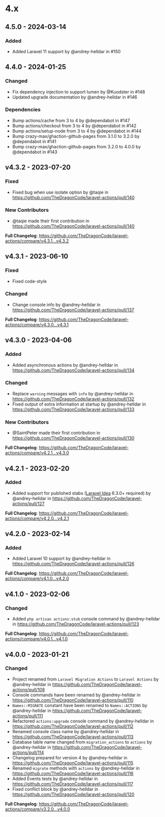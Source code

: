 # 4.x

## 4.5.0 - 2024-03-14

### Added

- Added Laravel 11 support by @andrey-helldar in #150

## 4.4.0 - 2024-01-25

### Changed

- Fix dependency injection to support lumen by @Kuodster in #148
- Updated upgrade documentation by @andrey-helldar in #146

### Dependencies

- Bump actions/cache from 3 to 4 by @dependabot in #147
- Bump actions/checkout from 3 to 4 by @dependabot in #142
- Bump actions/setup-node from 3 to 4 by @dependabot in #144
- Bump crazy-max/ghaction-github-pages from 3.1.0 to 3.2.0 by @dependabot in #141
- Bump crazy-max/ghaction-github-pages from 3.2.0 to 4.0.0 by @dependabot in #143

## v4.3.2 - 2023-07-20

### Fixed

- Fixed bug when use isolate option by @taqie in https://github.com/TheDragonCode/laravel-actions/pull/140

### New Contributors

- @taqie made their first contribution in https://github.com/TheDragonCode/laravel-actions/pull/140

**Full Changelog**: https://github.com/TheDragonCode/laravel-actions/compare/v4.3.1...v4.3.2

## v4.3.1 - 2023-06-10

### Fixed

- Fixed code-style

### Changed

- Change console info by @andrey-helldar in https://github.com/TheDragonCode/laravel-actions/pull/137

**Full Changelog**: https://github.com/TheDragonCode/laravel-actions/compare/v4.3.0...v4.3.1

## v4.3.0 - 2023-04-06

### Added

- Added asynchronous actions by @andrey-helldar in https://github.com/TheDragonCode/laravel-actions/pull/134

### Changed

- Replace `warning` messages with `info` by @andrey-helldar in https://github.com/TheDragonCode/laravel-actions/pull/132
- Fixed output of extra information at startup by @andrey-helldar in https://github.com/TheDragonCode/laravel-actions/pull/133

### New Contributors

- @SaintPeter made their first contribution in https://github.com/TheDragonCode/laravel-actions/pull/130

**Full Changelog**: https://github.com/TheDragonCode/laravel-actions/compare/v4.2.1...v4.3.0

## v4.2.1 - 2023-02-20

### Added

- Added support for published stabs ([Laravel Idea](https://laravel-idea.com/) 6.3.0+ required) by @andrey-helldar in https://github.com/TheDragonCode/laravel-actions/pull/127

**Full Changelog**: https://github.com/TheDragonCode/laravel-actions/compare/v4.2.0...v4.2.1

## v4.2.0 - 2023-02-14

### Added

- Added Laravel 10 support by @andrey-helldar in https://github.com/TheDragonCode/laravel-actions/pull/126

**Full Changelog**: https://github.com/TheDragonCode/laravel-actions/compare/v4.1.0...v4.2.0

## v4.1.0 - 2023-02-06

### Changed

- Added `php artisan actions:stub` console command by @andrey-helldar in https://github.com/TheDragonCode/laravel-actions/pull/123

**Full Changelog**: https://github.com/TheDragonCode/laravel-actions/compare/v4.0.1...v4.1.0

## v4.0.0 - 2023-01-21

### Changed

- Project renamed from `Laravel Migration Actions` to `Laravel Actions` by @andrey-helldar in https://github.com/TheDragonCode/laravel-actions/pull/108
- Console commands have been renamed by @andrey-helldar in https://github.com/TheDragonCode/laravel-actions/pull/110
- `Names::MIGRATE` constant have been renamed to `Names::ACTIONS` by @andrey-helldar in https://github.com/TheDragonCode/laravel-actions/pull/111
- Refactored `actions:upgrade` console command by @andrey-helldar in https://github.com/TheDragonCode/laravel-actions/pull/112
- Renamed console class name by @andrey-helldar in https://github.com/TheDragonCode/laravel-actions/pull/113
- Database table name changed from `migration_actions` to `actions` by @andrey-helldar in https://github.com/TheDragonCode/laravel-actions/pull/114
- Changelog prepared for version 4 by @andrey-helldar in https://github.com/TheDragonCode/laravel-actions/pull/115
- Renamed `migrate` methods with `actions` by @andrey-helldar in https://github.com/TheDragonCode/laravel-actions/pull/116
- Added Events tests by @andrey-helldar in https://github.com/TheDragonCode/laravel-actions/pull/117
- Fixed conflict block by @andrey-helldar in https://github.com/TheDragonCode/laravel-actions/pull/120

**Full Changelog**: https://github.com/TheDragonCode/laravel-actions/compare/v3.2.0...v4.0.0
